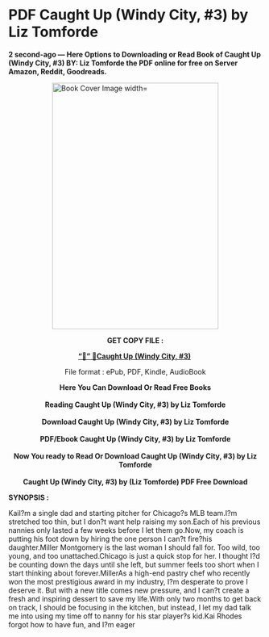 # PDF Caught Up (Windy City, #3) by Liz Tomforde
<p><strong>2 second-ago &mdash; Here Options to Downloading or Read Book of Caught Up (Windy City, #3) BY: Liz Tomforde the PDF online for free on Server Amazon, Reddit, Goodreads.</strong></p><p><a href="https://educationsharingacademy.cloud/?book=199333363-caught-up"><img style="display: block; margin-left: auto; margin-right: auto;" src="https://i.gr-assets.com/images/S/compressed.photo.goodreads.com/books/1696877633l/199333363.jpg" alt="Book Cover Image width=" width="330" height="488" /></a></p><p style="text-align: center;"><strong>GET COPY FILE :</strong></p><p style="text-align: center;"><strong><a href="https://educationsharingacademy.cloud/?book=199333363-caught-up" target="_blank" rel="noopener">“📢” 🔗Caught Up (Windy City, #3)</a>&nbsp;</strong></p><p style="text-align: center;">File format : ePub, PDF, Kindle, AudioBook</p><div style="text-align: center;"><strong>Here You Can Download Or Read Free Books</strong></div><div style="text-align: center;">&nbsp;</div><div style="text-align: center;"><strong>Reading Caught Up (Windy City, #3) by Liz Tomforde</strong></div><div style="text-align: center;">&nbsp;</div><div style="text-align: center;"><strong>Download Caught Up (Windy City, #3) by Liz Tomforde</strong></div><div style="text-align: center;">&nbsp;</div><div style="text-align: center;"><strong>PDF/Ebook Caught Up (Windy City, #3) by Liz Tomforde</strong></div><div style="text-align: center;">&nbsp;</div><div style="text-align: center;"><strong>Now You ready to Read Or Download Caught Up (Windy City, #3) by Liz Tomforde</strong></div><div style="text-align: center;">&nbsp;</div><div style="text-align: center;"><strong>Caught Up (Windy City, #3) by (Liz Tomforde) PDF Free Download</strong></div><p><strong>SYNOPSIS :</strong></p><p>KaiI?m a single dad and starting pitcher for Chicago?s MLB team.I?m stretched too thin, but I don?t want help raising my son.Each of his previous nannies only lasted a few weeks before I let them go.Now, my coach is putting his foot down by hiring the one person I can?t fire?his daughter.Miller Montgomery is the last woman I should fall for. Too wild, too young, and too unattached.Chicago is just a quick stop for her. I thought I?d be counting down the days until she left, but summer feels too short when I start thinking about forever.MillerAs a high-end pastry chef who recently won the most prestigious award in my industry, I?m desperate to prove I deserve it. But with a new title comes new pressure, and I can?t create a fresh and inspiring dessert to save my life.With only two months to get back on track, I should be focusing in the kitchen, but instead, I let my dad talk me into using my time off to nanny for his star player?s kid.Kai Rhodes forgot how to have fun, and I?m eager </p>
